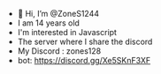 - 👋 Hi, I’m @ZoneS1244
- I am 14 years old
- I'm interested in Javascript
- The server where I share the discord
- My Discord : zones128
- bot: https://discord.gg/Xe5SKnF3XF
